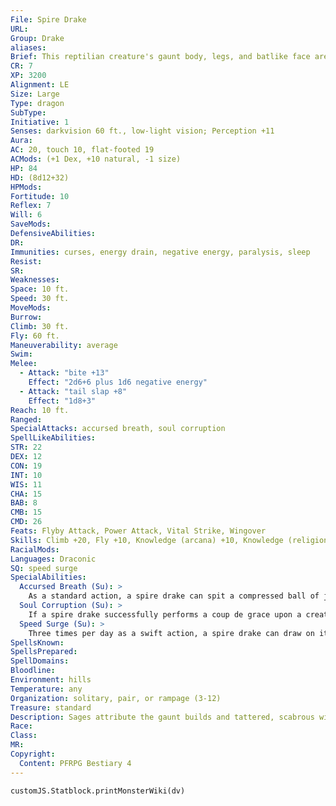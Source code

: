 ```yaml
---
File: Spire Drake
URL: 
Group: Drake
aliases: 
Brief: This reptilian creature's gaunt body, legs, and batlike face are covered in long spines. Two wings stretch out from its torso.
CR: 7
XP: 3200
Alignment: LE
Size: Large
Type: dragon
SubType: 
Initiative: 1
Senses: darkvision 60 ft., low-light vision; Perception +11
Aura: 
AC: 20, touch 10, flat-footed 19
ACMods: (+1 Dex, +10 natural, -1 size)
HP: 84
HD: (8d12+32)
HPMods: 
Fortitude: 10
Reflex: 7
Will: 6
SaveMods: 
DefensiveAbilities: 
DR: 
Immunities: curses, energy drain, negative energy, paralysis, sleep
Resist: 
SR: 
Weaknesses: 
Space: 10 ft.
Speed: 30 ft.
MoveMods: 
Burrow: 
Climb: 30 ft.
Fly: 60 ft.
Maneuverability: average
Swim: 
Melee: 
  - Attack: "bite +13"
    Effect: "2d6+6 plus 1d6 negative energy"
  - Attack: "tail slap +8"
    Effect: "1d8+3"
Reach: 10 ft.
Ranged: 
SpecialAttacks: accursed breath, soul corruption
SpellLikeAbilities: 
STR: 22
DEX: 12
CON: 19
INT: 10
WIS: 11
CHA: 15
BAB: 8
CMB: 15
CMD: 26
Feats: Flyby Attack, Power Attack, Vital Strike, Wingover
Skills: Climb +20, Fly +10, Knowledge (arcana) +10, Knowledge (religion) +10, Perception +11, Spellcraft +10, Use Magic Device +13
RacialMods: 
Languages: Draconic
SQ: speed surge
SpecialAbilities:
  Accursed Breath (Su): >
    As a standard action, a spire drake can spit a compressed ball of jet-black dust that bursts into a spray of clinging motes that sap the spiritual strength of creatures in an area. The attack has a range of 60 feet and deals 5d6 points of negative energy damage (Will DC 18 half) to all creatures in a 20-foot radius. Affected creatures take a -2 penalty on attack rolls, saving throws, skill checks, and ability checks for 1d4 rounds (or for 1 round on a successful Will save). As long as these motes cling to a creature, the effect of any conjuration (healing) effect used on that creature is halved. This is a curse effect. The save DC is Constitution-based.
  Soul Corruption (Su): >
    If a spire drake successfully performs a coup de grace upon a creature afflicted by its accursed breath, the slain target arises 1d4 rounds later as a wight (Pathfinder RPG Bestiary 276). This wight is not under the drake's control, and the wight and any spawn that it creates perish 1d6 days after arising.
  Speed Surge (Su): >
    Three times per day as a swift action, a spire drake can draw on its draconic reserves for a boost of strength and speed, allowing it to take an additional move action in that round.
SpellsKnown: 
SpellsPrepared: 
SpellDomains: 
Bloodline: 
Environment: hills
Temperature: any
Organization: solitary, pair, or rampage (3-12)
Treasure: standard
Description: Sages attribute the gaunt builds and tattered, scabrous wings of spire drakes to centuries of dwelling in magic-blasted desolations and accursed badlands, positing that the tainting of the land seeps into the drakes' flesh and bone and into every clutch of eggs, and is thus carried down through generations of decay. But while their appearance is somewhat withered, spire drakes are just as strong and ferocious as other drakes. Spire drakes are unusually intelligent for their kind. They are particularly curious about magic and magical items, and enjoy having large collections of such items even if they don't know how to use them. Lacking the ability to detect magic, they often scour their hunting ranges for any items they suspect might be magical, collecting an array of strange and obscure devices and objects and displaying them proudly so they can boast to other drakes they encounter (who often jealously try to steal or destroy the collections of their rivals). Spire drakes often demand tribute from merchants and caravans passing through or near the lands they claim, or may offer to let opponents escape a fight in exchange for surrendering a magic item. Spire drakes are rarely as clever as they think, however, and can be easily tricked by temporary magical effects into believing an item is magical. Still, spire drakes that manage to collect true magical items use them offensively or defensively as appropriate, and love to show off their latest prizes. A typical spire drake measures 18 feet from its nose to the long, thin tip of its tail, and weighs about 1,700 pounds.
Race: 
Class: 
MR: 
Copyright:
  Content: PFRPG Bestiary 4
---
```

```dataviewjs
customJS.Statblock.printMonsterWiki(dv)
```
